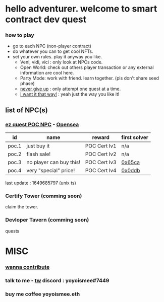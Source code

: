 # hello adventurer. welcome to smart contract dev quest


### how to play
- go to each NPC (non-player contract)  
- do whatever you can to get cool NFTs.
- set your own rules. play it anyway you like.
  - Veni, vidi, vici : only look at NPCs code. 
  - Open World: check out others player transaction or any external information are cool here.
  - Party Mode: work with friend. learn together. (pls don't share seed phase)
  - [never give up](https://www.youtube.com/watch?v=dQw4w9WgXcQ) : only attempt one quest at a time.  
  - [I want it that way!](https://www.youtube.com/watch?v=4fndeDfaWCg) : yeah just the way you like it!


## list of NPC(s)

### [ez quest POC NPC](https://polygonscan.com/address/0xebbf607c199671d9ae99e31d9b9424208d42d924#code) - [Opensea](https://opensea.io/collection/certify-smart-contract-developer)


|  id | name  | reward  | first solver |
|----|----|-----|----|
| poc.1  |  just buy it |  POC Cert lv1  | n/a |
| poc.2  |  flash sale! | POC Cert lv2  | n/a |
| poc.3  |  no player can buy this! | POC Cert lv3  | [0x65ca](https://polygonscan.com/address/0x65ca1e492dd6b70151874b6635d4bfd95d5810ab) |
| poc.4  |  very "special" price! | POC Cert lv4  | [0x0ddb](https://polygonscan.com/address/0x0ddb70920bc840ad080e7ae00b56a062eb25271a) |

last update : 1649685797 (unix ts)


### Certify Tower (comming soon)
claim the tower. 


### Devloper Tavern (comming soon)
quests

# MISC

### [wanna contribute](/contrib)
### talk to me - [tw](https://twitter.com/0xyoyoismee) discord : yoyoismee#7449 
### buy me coffee yoyoismee.eth
